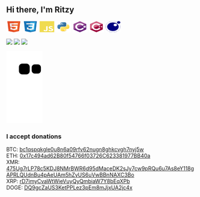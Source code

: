## Hi there, I'm Ritzy
<img align="center" alt="html" height="30" width="40" src="https://raw.githubusercontent.com/devicons/devicon/master/icons/html5/html5-original.svg">
<img align="center" alt="css" height="30" width="40" src="https://raw.githubusercontent.com/devicons/devicon/master/icons/css3/css3-original.svg">
<img align="center" alt="js" height="30" width="40" src="https://raw.githubusercontent.com/devicons/devicon/master/icons/javascript/javascript-plain.svg">
<img align="center" alt="python" height="30" width="40" src="https://raw.githubusercontent.com/devicons/devicon/master/icons/python/python-original.svg">
<img align="center" alt="csharp" height="30" width="40" src="https://raw.githubusercontent.com/devicons/devicon/master/icons/csharp/csharp-original.svg">
<img align="center" alt="cplusplus" height="30" width="40" src="https://raw.githubusercontent.com/devicons/devicon/master/icons/cplusplus/cplusplus-original.svg">
<img align="center" alt="lua" height="30" width="40" src="https://raw.githubusercontent.com/devicons/devicon/master/icons/lua/lua-plain.svg"><br>

<br>
 
<div>
  <a href="https://kutt.it/RitzyVexTT" target="_blank"><img src="https://img.shields.io/badge/Twitter-1DA1F2?style=for-the-badge&logo=twitter&logoColor=white"></a>
  <a href="https://t.me/RitzyVex" target="_blank"><img src="https://img.shields.io/badge/Telegram-2CA5E0?style=for-the-badge&logo=telegram&logoColor=white" target="_blank"></a>
  <a href="mailto:ritzyvex684@protonmail.com" target="_blank"><img src="https://img.shields.io/badge/ProtonMail-8B89CC?style=for-the-badge&logo=protonmail&logoColor=white" target="_blank"></a>
  
  ![Snake animation](https://github.com/rafaballerini/rafaballerini/blob/output/github-contribution-grid-snake.svg)
</div>

### I accept donations

<div>
  BTC: <a href="bitcoin:bc1qspqkgle0u8n6a09rfv62nugn8ghkcvgh7nyj5w">bc1qspqkgle0u8n6a09rfv62nugn8ghkcvgh7nyj5w</a><br>
  ETH: <a href="ethereum:0x17c494ad62B80f54766f03726C623381977BB40a">0x17c494ad62B80f54766f03726C623381977BB40a</a><br>
  XMR: <a href="monero:475Ug7rLP78c5KDJ8NMrBWR6d95dMaceDK2sJy7cw9pRQu6u7As8eY118gAPRLQUdnBu4pAeUAm5hZyUS6uVwBBnNAXC3Bo">475Ug7rLP78c5KDJ8NMrBWR6d95dMaceDK2sJy7cw9pRQu6u7As8eY118gAPRLQUdnBu4pAeUAm5hZyUS6uVwBBnNAXC3Bo</a><br>
  XRP: <a href="ripple:rD7imyCvaWtWieVuyQyQmbiaW7Y8bEqXPb">rD7imyCvaWtWieVuyQyQmbiaW7Y8bEqXPb</a><br>
  DOGE: <a href="dogecoin:DQ9gcZaUS3KetPPLez3pEm8mJjxUA2jc4x">DQ9gcZaUS3KetPPLez3pEm8mJjxUA2jc4x</a>
</div>